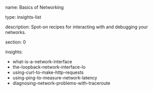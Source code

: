 name: Basics of Networking

type: insights-list

description: Spot-on recipes for interacting with and debugging your networks.

section: 0

insights:
  - what-is-a-network-interface
  - the-loopback-network-interface-lo
  - using-curl-to-make-http-requests
  - using-ping-to-measure-network-latency
  - diagnosing-network-problems-with-traceroute
